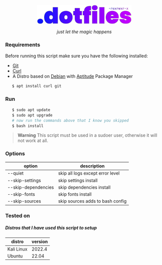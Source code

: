 <!-- VARS -->
[git-url]: https://git-scm.com/
[curl-url]: https://curl.se/
[aptitude-url]: https://wiki.debian.org/Aptitude
[debian-url]: https://www.debian.org/
<!-- END_VARS -->

<div align="center" >
   <img src="./.github/assets/logo_wo_blur.svg" width=300>

   _just let the magic happens_
</div>

### Requirements

Before running this script make sure you have the following installed:
   * [Git][git-url]
   * [Curl][curl-url]
   * A Distro based on [Debian][debian-url] with [Aptitude][aptitude-url] Package Manager

```sh
   $ apt install curl git
```

### Run

```sh
   $ sudo apt update
   $ sudo apt upgrade
   # now run the commands above that I know you skipped
   $ bash install
```
> **Warning** This script must be used in a sudoer user, otherwise it will not work at all.

### Options

| option  |          description             |
|---------|----------------------------------|
| --quiet | skip all logs except error level |
| --skip-settings | skip settings install |
| --skip-dependencies | skip dependencies install |
| --skip-fonts | skip fonts install |
| --skip-sources | skip sources adds to bash config |

### Tested on

##### Distros that I have used this script to setup

| distro | version |
| -------|---------|
| Kali Linux | 2022.4 |
| Ubuntu | 22.04 |
